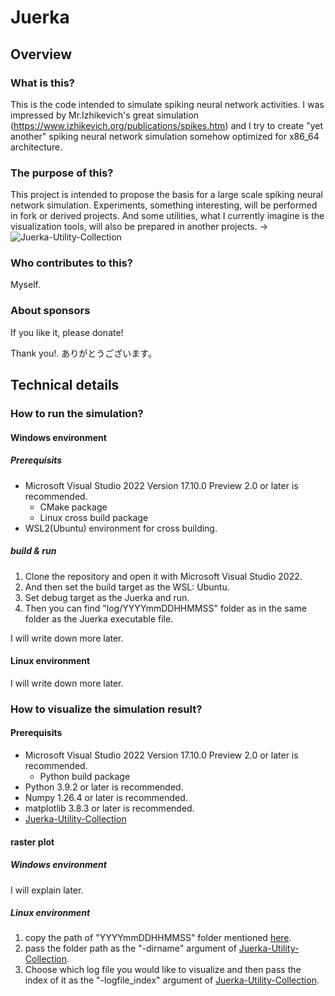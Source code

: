 # Juerka

## Overview
### What is this?
This is the code intended to simulate spiking neural network activities.
I was impressed by Mr.Izhikevich's great simulation (https://www.izhikevich.org/publications/spikes.htm) and I try to create "yet another" spiking neural network simulation somehow optimized for x86_64 architecture.

### The purpose of this?
This project is intended to propose the basis for a large scale spiking neural network simulation.
Experiments, something interesting, will be performed in fork or derived projects.
And some utilities, what I currently imagine is the visualization tools, will also be prepared in another projects. -> ![Juerka-Utility-Collection](https://github.com/Junichi-Juerka-Suzuki/Juerka-Utility-Collection)

### Who contributes to this?
Myself.

### About sponsors
If you like it, please donate!

Thank you!.
ありがとうございます。

## Technical details
### How to run the simulation?
#### Windows environment
##### Prerequisits
* Microsoft Visual Studio 2022 Version 17.10.0 Preview 2.0 or later is recommended.
  - CMake package
  - Linux cross build package
* WSL2(Ubuntu) environment for cross building.

##### build & run
1. Clone the repository and open it with Microsoft Visual Studio 2022.
1. And then set the build target as the WSL: Ubuntu.
1. Set debug target as the Juerka and run.
1. Then you can find \"log/YYYYmmDDHHMMSS\" folder as in the same folder as the Juerka executable file.

I will write down more later.

#### Linux environment

I will write down more later.

### How to visualize the simulation result?
#### Prerequisits
* Microsoft Visual Studio 2022 Version 17.10.0 Preview 2.0 or later is recommended.
  - Python build package
* Python 3.9.2 or later is recommended.
* Numpy 1.26.4 or later is recommended.
* matplotlib 3.8.3 or later is recommended.
* [Juerka-Utility-Collection](https://github.com/Junichi-Juerka-Suzuki/Juerka-Utility-Collection)

#### raster plot
##### Windows environment

I will explain later.

##### Linux environment
1. copy the path of \"YYYYmmDDHHMMSS\" folder mentioned [here](https://github.com/Junichi-Juerka-Suzuki/Juerka?tab=readme-ov-file#build--run).
2. pass the folder path as the \"-dirname\" argument of [Juerka-Utility-Collection](https://github.com/Junichi-Juerka-Suzuki/Juerka-Utility-Collection#linux-environment).
3. Choose which log file you would like to visualize and then pass the index of it as the \"-logfile_index\" argument of [Juerka-Utility-Collection](https://github.com/Junichi-Juerka-Suzuki/Juerka-Utility-Collection#linux-environment).

